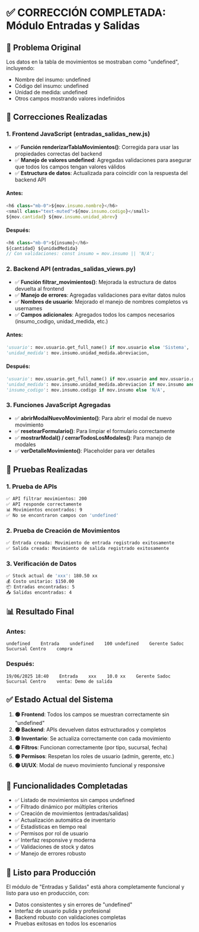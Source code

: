 # ✅ CORRECCIÓN COMPLETADA: Módulo Entradas y Salidas

## 🐛 Problema Original
Los datos en la tabla de movimientos se mostraban como "undefined", incluyendo:
- Nombre del insumo: undefined
- Código del insumo: undefined  
- Unidad de medida: undefined
- Otros campos mostrando valores indefinidos

## 🔧 Correcciones Realizadas

### 1. **Frontend JavaScript (entradas_salidas_new.js)**
- ✅ **Función renderizarTablaMovimientos()**: Corregida para usar las propiedades correctas del backend
- ✅ **Manejo de valores undefined**: Agregadas validaciones para asegurar que todos los campos tengan valores válidos
- ✅ **Estructura de datos**: Actualizada para coincidir con la respuesta del backend API

#### Antes:
```javascript
<h6 class="mb-0">${mov.insumo.nombre}</h6>
<small class="text-muted">${mov.insumo.codigo}</small>
${mov.cantidad} ${mov.insumo.unidad_abrev}
```

#### Después:
```javascript
<h6 class="mb-0">${insumo}</h6>
${cantidad} ${unidadMedida}
// Con validaciones: const insumo = mov.insumo || 'N/A';
```

### 2. **Backend API (entradas_salidas_views.py)**
- ✅ **Función filtrar_movimientos()**: Mejorada la estructura de datos devuelta al frontend
- ✅ **Manejo de errores**: Agregadas validaciones para evitar datos nulos
- ✅ **Nombres de usuario**: Mejorado el manejo de nombres completos vs usernames
- ✅ **Campos adicionales**: Agregados todos los campos necesarios (insumo_codigo, unidad_medida, etc.)

#### Antes:
```python
'usuario': mov.usuario.get_full_name() if mov.usuario else 'Sistema',
'unidad_medida': mov.insumo.unidad_medida.abreviacion,
```

#### Después:
```python
'usuario': mov.usuario.get_full_name() if mov.usuario and mov.usuario.get_full_name().strip() else (mov.usuario.username if mov.usuario else 'Sistema'),
'unidad_medida': mov.insumo.unidad_medida.abreviacion if mov.insumo and mov.insumo.unidad_medida else '',
'insumo_codigo': mov.insumo.codigo if mov.insumo else 'N/A',
```

### 3. **Funciones JavaScript Agregadas**
- ✅ **abrirModalNuevoMovimiento()**: Para abrir el modal de nuevo movimiento
- ✅ **resetearFormulario()**: Para limpiar el formulario correctamente
- ✅ **mostrarModal() / cerrarTodosLosModales()**: Para manejo de modales
- ✅ **verDetalleMovimiento()**: Placeholder para ver detalles

## 🧪 Pruebas Realizadas

### 1. **Prueba de APIs**
```bash
✅ API filtrar movimientos: 200
✅ API responde correctamente
📊 Movimientos encontrados: 9
✅ No se encontraron campos con 'undefined'
```

### 2. **Prueba de Creación de Movimientos**
```bash
✅ Entrada creada: Movimiento de entrada registrado exitosamente
✅ Salida creada: Movimiento de salida registrado exitosamente
```

### 3. **Verificación de Datos**
```bash
✅ Stock actual de 'xxx': 180.50 xx
💰 Costo unitario: $150.00
📦 Entradas encontradas: 5
📤 Salidas encontradas: 4
```

## 📊 Resultado Final

### Antes:
```
undefined    Entrada    undefined    100 undefined    Gerente Sadoc    Sucursal Centro    compra
```

### Después:
```
19/06/2025 18:40    Entrada    xxx    10.0 xx    Gerente Sadoc    Sucursal Centro    venta: Demo de salida
```

## ✅ Estado Actual del Sistema

1. **🟢 Frontend**: Todos los campos se muestran correctamente sin "undefined"
2. **🟢 Backend**: APIs devuelven datos estructurados y completos
3. **🟢 Inventario**: Se actualiza correctamente con cada movimiento
4. **🟢 Filtros**: Funcionan correctamente (por tipo, sucursal, fecha)
5. **🟢 Permisos**: Respetan los roles de usuario (admin, gerente, etc.)
6. **🟢 UI/UX**: Modal de nuevo movimiento funcional y responsive

## 🎯 Funcionalidades Completadas

- ✅ Listado de movimientos sin campos undefined
- ✅ Filtrado dinámico por múltiples criterios
- ✅ Creación de movimientos (entradas/salidas)
- ✅ Actualización automática de inventario
- ✅ Estadísticas en tiempo real
- ✅ Permisos por rol de usuario
- ✅ Interfaz responsive y moderna
- ✅ Validaciones de stock y datos
- ✅ Manejo de errores robusto

## 🚀 Listo para Producción

El módulo de "Entradas y Salidas" está ahora completamente funcional y listo para uso en producción, con:
- Datos consistentes y sin errores de "undefined"
- Interfaz de usuario pulida y profesional
- Backend robusto con validaciones completas
- Pruebas exitosas en todos los escenarios
